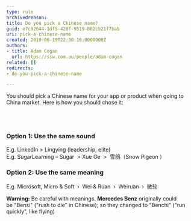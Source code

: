 ```yaml
---
type: rule
archivedreason: 
title: Do you pick a Chinese name?
guid: e7c92644-1df5-428f-9519-862cb21f7bab
uri: pick-a-chinese-name
created: 2019-06-19T22:30:16.0000000Z
authors:
- title: Adam Cogan
  url: https://ssw.com.au/people/adam-cogan
related: []
redirects:
- do-you-pick-a-chinese-name

---
```



<p class="ssw15-rteElement-P">You should pick a Chinese name for your app or product when going to China market. Here is how you should chose it&#58;​​<br></p>
<br><excerpt class='endintro'></excerpt><br>
<h3 class="ssw15-rteElement-H3">​Option 1&#58; Use the same sound<br></h3><p>E.g.&#160;LinkedIn &gt;&#160;Lingying (leadership, elite)<br>E.g.&#160;SugarLearning – Sugar&#160; &gt;&#160;Xue Ge&#160; &gt;​&#160; 雪鸽（Snow Pigeon ） &#160;&#160;&#160;<br></p><h3 class="ssw15-rteElement-H3">Option 2&#58; Use the same meaning<br></h3><p> E.g.&#160;Microsoft, Micro &amp; Soft&#160; ›&#160; Wei &amp; Ruan&#160; ›&#160; Weiruan&#160; ›&#160; 微软</p><p><b>Warning&#58;</b>&#160;Be careful with meanings.&#160;<b>Mercedes Benz</b>&#160;originally could be&#160;&quot;Bensi&quot;&#160;(&quot;rush to die&quot; in Chinese); so they changed to&#160;&quot;Benchi&quot;&#160;(&quot;run quickly&quot;,&#160;like flying)&#160;​<br></p>


